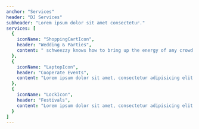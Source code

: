 ```yaml
---
anchor: "Services"
header: "DJ Services"
subheader: "Lorem ipsum dolor sit amet consectetur."
services: [
  {
    iconName: "ShoppingCartIcon",
    header: "Wedding & Parties",
    content: " schweezzy knows how to bring up the energy of any crowd and unite a room with his infectious mix of music tailored to any event."
  },
  {
    iconName: "LaptopIcon",
    header: "Cooperate Events",
    content: "Lorem ipsum dolor sit amet, consectetur adipisicing elit. Minima maxime quam architecto quo inventore harum ex magni, dicta impedit."
  },
  {
    iconName: "LockIcon",
    header: "Festivals",
    content: "Lorem ipsum dolor sit amet, consectetur adipisicing elit. Minima maxime quam architecto quo inventore harum ex magni, dicta impedit."
  }
]
---
```

